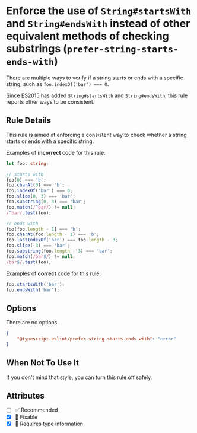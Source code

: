 # Enforce the use of `String#startsWith` and `String#endsWith` instead of other equivalent methods of checking substrings (`prefer-string-starts-ends-with`)

There are multiple ways to verify if a string starts or ends with a specific string, such as `foo.indexOf('bar') === 0`.

Since ES2015 has added `String#startsWith` and `String#endsWith`, this rule reports other ways to be consistent.

## Rule Details

This rule is aimed at enforcing a consistent way to check whether a string starts or ends with a specific string.

Examples of **incorrect** code for this rule:

```ts
let foo: string;

// starts with
foo[0] === 'b';
foo.charAt(0) === 'b';
foo.indexOf('bar') === 0;
foo.slice(0, 3) === 'bar';
foo.substring(0, 3) === 'bar';
foo.match(/^bar/) != null;
/^bar/.test(foo);

// ends with
foo[foo.length - 1] === 'b';
foo.charAt(foo.length - 1) === 'b';
foo.lastIndexOf('bar') === foo.length - 3;
foo.slice(-3) === 'bar';
foo.substring(foo.length - 3) === 'bar';
foo.match(/bar$/) != null;
/bar$/.test(foo);
```

Examples of **correct** code for this rule:

```ts
foo.startsWith('bar');
foo.endsWith('bar');
```

## Options

There are no options.

```JSON
{
    "@typescript-eslint/prefer-string-starts-ends-with": "error"
}
```

## When Not To Use It

If you don't mind that style, you can turn this rule off safely.

## Attributes

- [ ] ✅ Recommended
- [x] 🔧 Fixable
- [x] 💭 Requires type information
